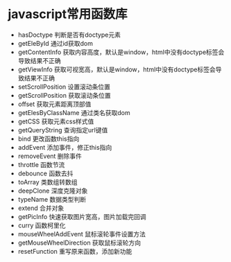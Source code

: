# javascript常用函数库

- hasDoctype 判断是否有doctype元素
- getEleById 通过id获取dom
- getContentInfo 获取内容高度，默认是window，html中没有doctype标签会导致结果不正确
- getViewInfo 获取可视宽高，默认是window，html中没有doctype标签会导致结果不正确
- setScrollPosition 设置滚动条位置
- getScrollPosition 获取滚动条位置
- offset 获取元素距离顶部值
- getElesByClassName 通过类名获取dom
- getCSS 获取元素css样式值
- getQueryString 查询指定url键值
- bind 更改函数this指向
- addEvent 添加事件，修正this指向
- removeEvent 删除事件
- throttle 函数节流
- debounce 函数去抖
- toArray 类数组转数组
- deepClone 深度克隆对象
- typeName 数据类型判断
- extend 合并对象
- getPicInfo 快速获取图片宽高，图片加载完回调
- curry 函数柯里化
- mouseWheelAddEvent 鼠标滚轮事件设置方法
- getMouseWheelDirection 获取鼠标滚轮方向
- resetFunction 重写原来函数，添加新功能 
